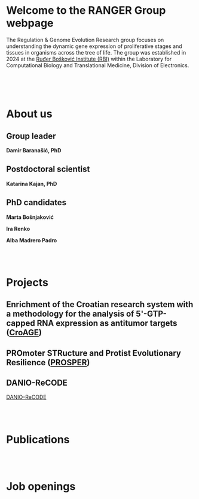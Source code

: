 # Welcome to the RANGER Group webpage

The Regulation & Genome Evolution Research group focuses on understanding the dynamic gene expression of proliferative stages and tissues in organisms across the tree of life. The group was established in 2024 at the [Ruđer Bošković Institute (RBI)](https://www.irb.hr/) within the Laboratory for Computational Biology and Translational Medicine, Division of Electronics.

<br>
<br>
<br>

# About us
## Group leader
 **Damir Baranašić, PhD**

## Postdoctoral scientist
**Katarina Kajan, PhD**

## PhD candidates
**Marta Bošnjaković**

**Ira Renko**

**Alba Madrero Padro**

<br>
<br>

# Projects

## Enrichment of the Croatian research system with a methodology for the analysis of 5'-GTP-capped RNA expression as antitumor targets ([CroAGE](https://croage.eu/en))


## PROmoter STRucture and Protist Evolutionary Resilience ([PROSPER](https://yip-search.embo.org/#/yip/3039))

## DANIO-ReCODE
[DANIO-ReCODE](https://danio-recode.eu/)

<br>
<br>

# Publications

<br>
<br>

# Job openings